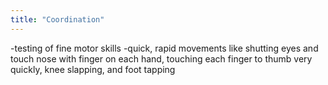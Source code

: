 ```yaml
---
title: "Coordination"
---
```

-testing of fine motor skills
-quick, rapid movements like shutting eyes and touch nose with finger on each hand, touching each finger to thumb very quickly, knee slapping, and foot tapping

